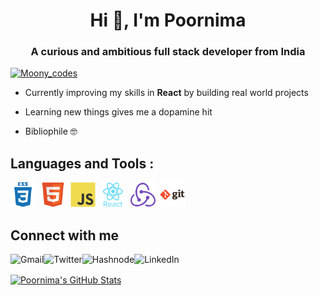 <h1 align="center">Hi 👋, I'm Poornima</h1>
<h3 align="center">A curious and ambitious full stack developer from India</h3>
<p align="left"> <a href="https://twitter.com/Moony_codes" target="blank"><img src="https://img.shields.io/twitter/follow/Moony_codes?logo=twitter&style=for-the-badge" alt="Moony_codes" /></a> </p>

- Currently improving my skills in **React** by building real world projects

- Learning new things gives me a dopamine hit 

- Bibliophile :nerd_face:

## Languages and Tools :
<div>
  <img src="https://github.com/devicons/devicon/blob/master/icons/css3/css3-plain-wordmark.svg"  title="CSS3" alt="CSS" width="40" height="40"/>&nbsp;
  <img src="https://github.com/devicons/devicon/blob/master/icons/html5/html5-original.svg" title="HTML5" alt="HTML" width="40" height="40"/>&nbsp;
   <img src="https://github.com/devicons/devicon/blob/master/icons/javascript/javascript-original.svg" title="JavaScript" alt="JavaScript" width="40" height="40"/>&nbsp;
  <img src="https://github.com/devicons/devicon/blob/master/icons/react/react-original-wordmark.svg" title="React" alt="React" width="40" height="40"/>&nbsp;
  <img src="https://github.com/devicons/devicon/blob/master/icons/redux/redux-original.svg" title="Redux" alt="Redux " width="40" height="40"/>&nbsp;
  <img src="https://github.com/devicons/devicon/blob/master/icons/git/git-original-wordmark.svg" title="Git" **alt="Git" width="40" height="40"/>
</div>

## Connect with me
<a href="mailto:poornima.alugubelly@gmail.com"><img src="https://img.shields.io/badge/Gmail-D14836?style=for-the-badge&logo=gmail&logoColor=white" alt="Gmail" align="left"/></a> 
<a href="https://twitter.com/Moony_codes"><img src="https://img.shields.io/badge/Twitter-1DA1F2?style=for-the-badge&logo=twitter&logoColor=white" alt="Twitter"  align="left"/></a>
<a href="https://poornima-alugubelly.hashnode.dev/"><img src="https://img.shields.io/badge/Hashnode-2962FF?style=for-the-badge&logo=hashnode&logoColor=white" alt="Hashnode" align="left" /> </a>
<a href="https://www.linkedin.com/in/poornima-alugubelly-aa13291b6/"><img src="https://img.shields.io/badge/LinkedIn-0077B5?style=for-the-badge&logo=linkedin&logoColor=white" alt="LinkedIn" align="left"/></a>
<br>
 
<a href="https://github.com/poornima-alugubelly">
  <img align="center" src="https://github-readme-stats.vercel.app/api?username=poornima-alugubelly&show_icons=true&line_height=27&count_private=true&theme=algolia" alt="Poornima's GitHub Stats" />
</a>
